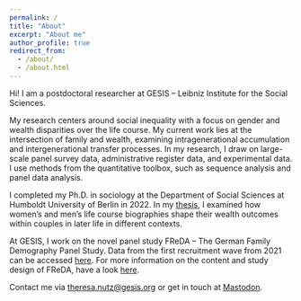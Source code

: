 ```yaml
---
permalink: /
title: "About"
excerpt: "About me"
author_profile: true
redirect_from: 
  - /about/
  - /about.html
---
```


Hi! I am a postdoctoral researcher at GESIS – Leibniz Institute for the Social Sciences. 

My research centers around social inequality with a focus on gender and wealth disparities over the life course. My current work lies at the intersection of family and wealth, examining intragenerational accumulation and intergenerational transfer processes. In my research, I draw on large-scale panel survey data, administrative register data, and experimental data. I use methods from the quantitative toolbox, such as sequence analysis and panel data analysis.

I completed my Ph.D. in sociology at the Department of Social Sciences at Humboldt University of Berlin in 2022. In my [thesis](https://edoc.hu-berlin.de/handle/18452/25603), I examined how women’s and men’s life course biographies shape their wealth outcomes within couples in later life in different contexts.

At GESIS, I work on the novel panel study FReDA – The German Family Demography Panel Study. Data from the first recruitment wave from 2021 can be accessed [here](https://search.gesis.org/research_data/ZA7777?doi=10.4232/1.13745). For more information on the content and study design of FReDA, have a look [here](https://www.freda-panel.de/FReDA/EN/Startseite.html).

Contact me via <theresa.nutz@gesis.org> or get in touch at [Mastodon](https://sciences.social/@theresanutz).